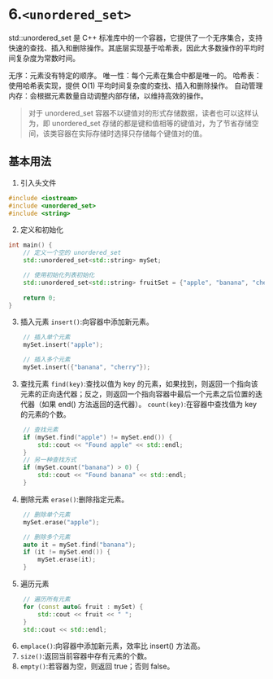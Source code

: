 # 6.`<unordered_set>`

std::unordered_set 是 C++ 标准库中的一个容器，它提供了一个无序集合，支持快速的查找、插入和删除操作。其底层实现基于哈希表，因此大多数操作的平均时间复杂度为常数时间。

无序：元素没有特定的顺序。
唯一性：每个元素在集合中都是唯一的。
哈希表：使用哈希表实现，提供 O(1) 平均时间复杂度的查找、插入和删除操作。
自动管理内存：会根据元素数量自动调整内部存储，以维持高效的操作。

>对于 unordered_set 容器不以键值对的形式存储数据，读者也可以这样认为，即 unordered_set 存储的都是键和值相等的键值对，为了节省存储空间，该类容器在实际存储时选择只存储每个键值对的值。

## 基本用法
1. 引入头文件
```cpp
#include <iostream>
#include <unordered_set>
#include <string>
```
2. 定义和初始化
```cpp
int main() {
    // 定义一个空的 unordered_set
    std::unordered_set<std::string> mySet;

    // 使用初始化列表初始化
    std::unordered_set<std::string> fruitSet = {"apple", "banana", "cherry"};
    
    return 0;
}
```
3. 插入元素
`insert()`:向容器中添加新元素。
```cpp
    // 插入单个元素
    mySet.insert("apple");

    // 插入多个元素
    mySet.insert({"banana", "cherry"});

```
3. 查找元素
`find(key)`:查找以值为 key 的元素，如果找到，则返回一个指向该元素的正向迭代器；反之，则返回一个指向容器中最后一个元素之后位置的迭代器（如果 end() 方法返回的迭代器）。
`count(key)`:在容器中查找值为 key 的元素的个数。
```cpp
    // 查找元素
    if (mySet.find("apple") != mySet.end()) {
        std::cout << "Found apple" << std::endl;
    }
    // 另一种查找方式
    if (mySet.count("banana") > 0) {
        std::cout << "Found banana" << std::endl;
    }

```
4. 删除元素
`erase()`:删除指定元素。
```cpp
    // 删除单个元素
    mySet.erase("apple");

    // 删除多个元素
    auto it = mySet.find("banana");
    if (it != mySet.end()) {
        mySet.erase(it);
    }
```
5. 遍历元素
```cpp
    // 遍历所有元素
    for (const auto& fruit : mySet) {
        std::cout << fruit << " ";
    }
    std::cout << std::endl;

```
6. `emplace()`:向容器中添加新元素，效率比 insert() 方法高。
7. `size()`:返回当前容器中存有元素的个数。
8. `empty()`:若容器为空，则返回 true；否则 false。
